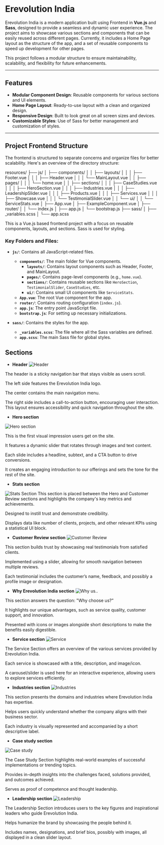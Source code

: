 # Erevolution India

Erevolution India is a modern application built using Frontend in **Vue.js** and **Sass**, designed to provide a seamless and dynamic user experience. The project aims to showcase various sections and components that can be easily reused across different pages. Currently, it includes a Home Page layout as the structure of the app, and a set of reusable components to speed up development for other pages.

This project follows a modular structure to ensure maintainability, scalability, and flexibility for future enhancements.

---

## Features

- **Modular Component Design**: Reusable components for various sections and UI elements.
- **Home Page Layout**: Ready-to-use layout with a clean and organized design.
- **Responsive Design**: Built to look great on all screen sizes and devices.
- **Customizable Styles**: Use of Sass for better management and customization of styles.

---

## Project Frontend Structure

The frontend is structured to separate concerns and organize files for better scalability. Here's an overview of the directory structure:

resources/
├── js/
│   ├── components/
│   │   ├── layouts/
│   │   │   ├── Footer.vue
│   │   │   ├── Header.vue
│   │   │   └── MainLayout.vue
│   │   ├── pages/
│   │   │   └── home.vue
│   │   ├── sections/
│   │   │   ├── CaseStudies.vue
│   │   │   ├── HeroSection.vue
│   │   │   ├── Industries.vue
│   │   │   ├── LeadershipSlider.vue
│   │   │   ├── Products.vue
│   │   │   ├── Services.vue
│   │   │   ├── Showcase.vue
│   │   │   └── TestimonialSlider.vue
│   │   └── ui/
│   │       └── ServiceStats.vue
│   ├── App.vue
│   ├── ExampleComponent.vue
│   ├── router/
│   │   └── index.js
│   ├── app.js
│   └── bootstrap.js
├── sass/
│   ├── _variables.scss
│   └── app.scss  



This is a Vue.js based frontend project with a focus on reusable components, layouts, and sections. Sass is used for styling.

### Key Folders and Files:

- **`js/`**: Contains all JavaScript-related files.
  - **`components/`**: The main folder for Vue components.
    - **`layouts/`**: Contains layout components such as Header, Footer, and MainLayout.
    - **`pages/`**: Contains page-level components (e.g., `home.vue`).
    - **`sections/`**: Contains reusable sections like `HeroSection`, `TestimonialSlider`, `CaseStudies`, etc.
    - **`ui/`**: Contains small UI components like `ServiceStats`.
  - **`App.vue`**: The root Vue component for the app.
  - **`router/`**: Contains routing configuration (`index.js`).
  - **`app.js`**: The entry point JavaScript file.
  - **`bootstrap.js`**: For setting up necessary initializations.

- **`sass/`**: Contains the styles for the app.
  - **`_variables.scss`**: The file where all the Sass variables are defined.
  - **`app.scss`**: The main Sass file for global styles.

## Sections


- **Header**
![Header](docs/images/image.png)

The header is a sticky navigation bar that stays visible as users scroll.

The left side features the Erevolution India logo.

The center contains the main navigation menu.

The right side includes a call-to-action button, encouraging user interaction.
This layout ensures accessibility and quick navigation throughout the site.

- **Hero section**

![Hero section ](docs/images/image-1.png)

This is the first visual impression users get on the site.

It features a dynamic slider that rotates through images and text content.

Each slide includes a headline, subtext, and a CTA button to drive conversions.

It creates an engaging introduction to our offerings and sets the tone for the rest of the site.


- **Stats section**

![Stats Section](docs/images/image-2.png)
This section is placed between the Hero and Customer Review sections and highlights the company's key metrics and achievements.

Designed to instill trust and demonstrate credibility.

Displays data like number of clients, projects, and other relevant KPIs using a statistical UI block.

- **Customer Review section**
![Customer Review](docs/images/image-3.png)

This section builds trust by showcasing real testimonials from satisfied clients.

Implemented using a slider, allowing for smooth navigation between multiple reviews.

Each testimonial includes the customer’s name, feedback, and possibly a profile image or designation.

- **Why Erevolution India section**
![Why us..](docs/images/image-4.png)

This section answers the question: "Why choose us?"

It highlights our unique advantages, such as service quality, customer support, and innovation.

Presented with icons or images alongside short descriptions to make the benefits easily digestible.

- **Service section**
 ![Service](docs/images/image-5.png)

The Service Section offers an overview of the various services provided by Erevolution India.

Each service is showcased with a title, description, and image/icon.

A carousel/slider is used here for an interactive experience, allowing users to explore services efficiently.


- **Industries section**
![Industries](docs/images/image-6.png)

This section presents the domains and industries where Erevolution India has expertise.

Helps users quickly understand whether the company aligns with their business sector.

Each industry is visually represented and accompanied by a short descriptive label.

- **Case study section**

![Case study](docs/images/image-7.png)

The Case Study Section highlights real-world examples of successful implementations or trending topics.

Provides in-depth insights into the challenges faced, solutions provided, and outcomes achieved.

Serves as proof of competence and thought leadership.


- **Leadership section**
  ![Leadership](docs/images/image-8.png)

 The Leadership Section introduces users to the key figures and inspirational leaders who guide Erevolution India.

Helps humanize the brand by showcasing the people behind it.

Includes names, designations, and brief bios, possibly with images, all displayed in a clean slider layout.